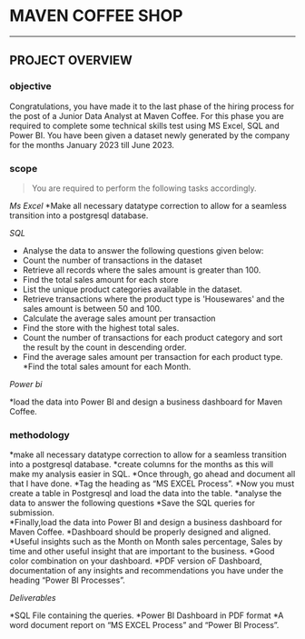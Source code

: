 # MAVEN COFFEE SHOP 
***
## PROJECT OVERVIEW
### **objective**
Congratulations, you have made it to the last phase of the hiring process for the post of a Junior Data Analyst at Maven Coffee. For this phase you are required to complete some technical skills test using MS Excel, SQL and Power BI. You have been given a dataset newly generated by the company for the months January 2023 till June 2023. 
### **scope**

>You are required to perform the following tasks accordingly.

*Ms Excel*
  *Make all necessary datatype correction to allow for a seamless transition into a postgresql database.

*SQL*
* Analyse the data to answer the following questions given below:
* Count the number of transactions in the dataset
* Retrieve all records where the sales amount is greater than 100.
* Find the total sales amount for each store
* List the unique product categories available in the dataset.
* Retrieve transactions where the product type is 'Housewares' and the sales amount is between 50 and 100.
* Calculate the average sales amount per transaction
* Find the store with the highest total sales.
* Count the number of transactions for each product category and sort the result by the count in descending order.
* Find the average sales amount per transaction for each product type.
*Find the total sales amount for each Month. 

*Power bi*

 *load the data into Power BI and design a business dashboard for Maven Coffee. 


### **methodology**
 *make all necessary datatype correction to allow for a seamless transition into a postgresql database. 
 *create columns for the months as this will make my analysis easier in SQL.
 *Once through, go ahead and document all that I have done. 
 *Tag the heading as “MS EXCEL Process”. 
 *Now you must create a table in Postgresql and load the data into the table.
 *analyse the data to answer the following questions
 *Save the SQL queries for submission.   
 *Finally,load the data into Power BI and design a business dashboard for Maven Coffee. 
 *Dashboard should be properly designed and aligned.
 *Useful insights such as the Month on Month sales percentage, Sales by time and other useful insight that are important to the business. 
 *Good color combination on your dashboard. 
 *PDF version oF Dashboard, documentation of  any insights and recommendations you have under the heading “Power BI Processes”.

*Deliverables*

*SQL File containing the queries.
*Power BI Dashboard in PDF format
*A word document report on “MS EXCEL Process” and “Power BI Process”.
